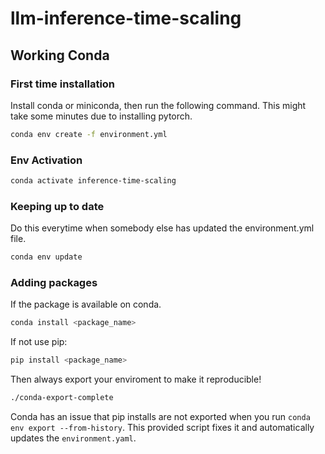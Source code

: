 # llm-inference-time-scaling

## Working Conda
### First time installation
Install conda or miniconda, then run the following command. This might take some minutes due to installing pytorch. 
```bash
conda env create -f environment.yml
```

### Env Activation
```bash
conda activate inference-time-scaling 
```

### Keeping up to date
Do this everytime when somebody else has updated the environment.yml file.
```bash
conda env update
```

### Adding packages
If the package is available on conda.
```bash
conda install <package_name>
```

If not use pip:
```bash
pip install <package_name>
```

Then always export your enviroment to make it reproducible!
```bash
./conda-export-complete
```

Conda has an issue that pip installs are not exported when you run `conda env export --from-history`. This provided script fixes it and automatically updates the `environment.yaml`.